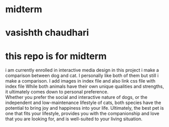 # midterm
# vasishth chaudhari
# this repo is for midterm
i am currently enrolled in interactive media design
in this project i make a comparison between dog and cat. I personally like both of them but still i make a comparison. I add images in index file and also link css file with index file 
While both animals have their own unique qualities and strengths, it ultimately comes down to personal preference. <br>
Whether you prefer the social and interactive nature of dogs, or the independent and low-maintenance lifestyle of cats, both species have the potential to bring joy and happiness into your life. Ultimately, the best pet is one that fits your lifestyle, provides you with the companionship and love that you are looking for, and is well-suited to your living situation.